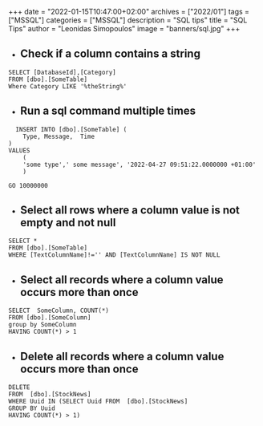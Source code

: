 +++
date = "2022-01-15T10:47:00+02:00"
archives = ["2022/01"]
tags = ["MSSQL"]
categories = ["MSSQL"]
description = "SQL tips"
title = "SQL Tips"
author = "Leonidas Simopoulos"
image = "banners/sql.jpg"
+++


* ##  Check if a column contains a string



```
SELECT [DatabaseId],[Category]
FROM [dbo].[SomeTable]
Where Category LIKE '%theString%'
```


* ## Run a sql command multiple times

```
  INSERT INTO [dbo].[SomeTable] (
   	Type, Message,	Time
)
VALUES
    (
	'some type',' some message', '2022-04-27 09:51:22.0000000 +01:00'
	)
	
GO 10000000
```

* ## Select all rows where a column value  is not empty and not null

```
SELECT *
FROM [dbo].[SomeTable]
WHERE [TextColumnName]!='' AND [TextColumnName] IS NOT NULL
```

* ## Select all  records  where a column value occurs more than once

```
SELECT  SomeColumn, COUNT(*) 
FROM [dbo].[SomeColumn]
group by SomeColumn
HAVING COUNT(*) > 1
```

* ## Delete all  records  where a column value occurs more than once

```
DELETE
FROM  [dbo].[StockNews]
WHERE Uuid IN (SELECT Uuid FROM  [dbo].[StockNews] 
GROUP BY Uuid 
HAVING COUNT(*) > 1)
```